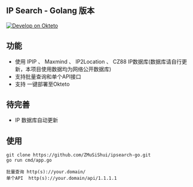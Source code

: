 ## IP Search - Golang 版本 ##
[![Develop on Okteto](https://okteto.com/develop-okteto.svg)](https://cloud.okteto.com/deploy?repository=https://github.com/ZMuSiShui/ipsearch-go)

## 功能 ##
- 使用 IPIP 、 Maxmind 、 IP2Location 、 CZ88 IP数据库(数据库请自行更新，本项目使用数据均为网络公开数据库)
- 支持批量查询和单个API接口
- 支持 一键部署至Okteto

## 待完善 ##
- IP 数据库自动更新

## 使用 ## 
    git clone https://github.com/ZMuSiShui/ipsearch-go.git
    go run cmd/app.go

    批量查询 http(s)://your.domain/
    单个API  http(s)://your.domain/api/1.1.1.1